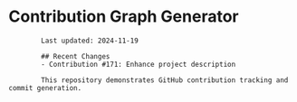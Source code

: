 # Contribution Graph Generator
            
            Last updated: 2024-11-19
            
            ## Recent Changes
            - Contribution #171: Enhance project description
            
            This repository demonstrates GitHub contribution tracking and commit generation.
        